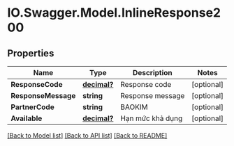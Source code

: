 # IO.Swagger.Model.InlineResponse200
## Properties

Name | Type | Description | Notes
------------ | ------------- | ------------- | -------------
**ResponseCode** | [**decimal?**](BigDecimal.md) | Response code | [optional] 
**ResponseMessage** | **string** | Response message | [optional] 
**PartnerCode** | **string** | BAOKIM | [optional] 
**Available** | [**decimal?**](BigDecimal.md) | Hạn mức khả dụng | [optional] 

[[Back to Model list]](../README.md#documentation-for-models) [[Back to API list]](../README.md#documentation-for-api-endpoints) [[Back to README]](../README.md)

